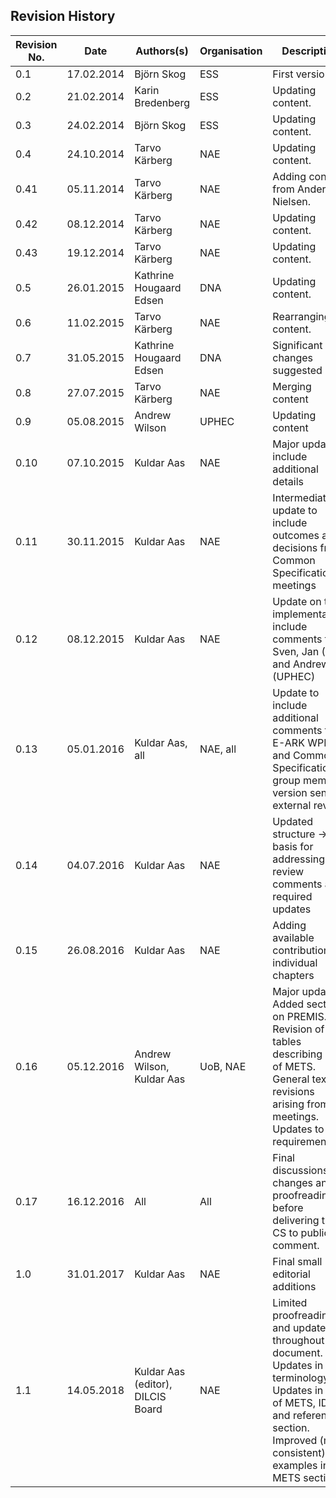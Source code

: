 Revision History
----------------
| Revision No. | Date       | Authors(s)                | Organisation | Description                                |
| ------------ | ---------- | ------------------------- | ------------ | ------------------------------------------ |
| 0.1          | 17.02.2014 | Björn Skog                | ESS          | First version.                             |
| 0.2          | 21.02.2014 | Karin Bredenberg          | ESS          | Updating content.                          |
| 0.3          | 24.02.2014 | Björn Skog                | ESS          | Updating content.                          |
| 0.4          | 24.10.2014 | Tarvo Kärberg             | NAE          | Updating content.                          |
| 0.41         | 05.11.2014 | Tarvo Kärberg             | NAE          | Adding content from Anders Bo Nielsen.     |
| 0.42         | 08.12.2014 | Tarvo Kärberg             | NAE          | Updating content.                          |
| 0.43         | 19.12.2014 | Tarvo Kärberg             | NAE          | Updating content.                          |
| 0.5          | 26.01.2015 | Kathrine Hougaard Edsen   | DNA          | Updating content.                          |
| 0.6          | 11.02.2015 | Tarvo Kärberg             | NAE          | Rearranging content.                       |
| 0.7          | 31.05.2015 | Kathrine Hougaard Edsen   | DNA          | Significant changes suggested              |
| 0.8          | 27.07.2015 | Tarvo Kärberg             | NAE          | Merging content                            |
| 0.9          | 05.08.2015 | Andrew Wilson             | UPHEC        | Updating content                           |
| 0.10         | 07.10.2015 | Kuldar Aas                | NAE          | Major update to include additional details |
| 0.11         | 30.11.2015 | Kuldar Aas                | NAE          | Intermediate update to include outcomes and decisions from Common Specification meetings |
| 0.12         | 08.12.2015 | Kuldar Aas                | NAE          | Update on the implementation, include comments from Sven, Jan (AIT) and Andrew (UPHEC) |
| 0.13         | 05.01.2016 | Kuldar Aas, all           | NAE, all     | Update to include additional comments from E-ARK WPLs and Common Specification group members version sent for external review |
| 0.14         | 04.07.2016 | Kuldar Aas                | NAE          | Updated structure -> basis for addressing review comments and required updates |
| 0.15         | 26.08.2016 | Kuldar Aas                | NAE          | Adding available contributions to individual chapters |
| 0.16         | 05.12.2016 | Andrew Wilson, Kuldar Aas | UoB, NAE     | Major update. Added section on PREMIS. Revision of tables describing use of METS. General text revisions arising from CS meetings. Updates to requirements. |
| 0.17         | 16.12.2016        | All                | All          | Final discussions, changes and proofreading before delivering the CS to public comment. |
| 1.0          | 31.01.2017        | Kuldar Aas         | NAE          | Final small editorial additions |
| 1.1          | 14.05.2018        | Kuldar Aas (editor), DILCIS Board | NAE | Limited proofreading and updates throughout the document. Updates in terminology. Updates in use of METS, ID and referencing section. Improved (more consistent) examples in METS section. |
